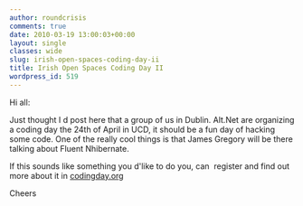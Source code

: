 ```yaml
---
author: roundcrisis
comments: true
date: 2010-03-19 13:00:03+00:00
layout: single
classes: wide
slug: irish-open-spaces-coding-day-ii
title: Irish Open Spaces Coding Day II
wordpress_id: 519
---
```


Hi all:

Just thought I d post here that a group of us in Dublin. Alt.Net are organizing a coding day the 24th of April in UCD, it should be a fun day of hacking some code. One of the really cool things is that James Gregory will be there talking about Fluent Nhibernate.

If this sounds like something you d'like to do you, can  register and find out more about it in [codingday.org](http://codingday.org)

Cheers
